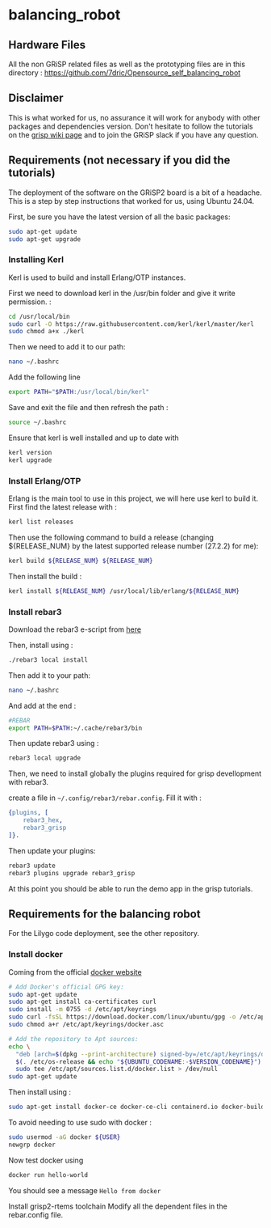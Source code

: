 # balancing_robot

## Hardware Files
All the non GRiSP related files as well as the prototyping files are in this directory : https://github.com/7dric/Opensource_self_balancing_robot

## Disclaimer

This is what worked for us, no assurance it will work for anybody with other packages and dependencies version. Don't hesitate to follow the tutorials on the [grisp wiki page](https://github.com/grisp/grisp/wiki) and to join the GRiSP slack if you have any question.

## Requirements (not necessary if you did the tutorials)

The deployment of the software on the GRiSP2 board is a bit of a headache. This is a step by step instructions that worked for us, using Ubuntu 24.04.

First, be sure you have the latest version of all the basic packages:

```bash
sudo apt-get update
sudo apt-get upgrade
```

### Installing Kerl

Kerl is used to build and install Erlang/OTP instances.

First we need to download kerl in the /usr/bin folder and give it write permission. :

```bash
cd /usr/local/bin
sudo curl -O https://raw.githubusercontent.com/kerl/kerl/master/kerl
sudo chmod a+x ./kerl
```

Then we need to add it to our path: 
```bash
nano ~/.bashrc
```

Add the following line
```bash
export PATH="$PATH:/usr/local/bin/kerl"
```

Save and exit the file and then refresh the path :

```bash
source ~/.bashrc
```

Ensure that kerl is well installed and up to date with 

```bash
kerl version
kerl upgrade
```


### Install Erlang/OTP

Erlang is the main tool to use in this project, we will here use kerl to build it. First find the latest release with :

```bash
kerl list releases
```

Then use the following command to build a release (changing ${RELEASE_NUM} by the latest supported release number (27.2.2) for me):

```bash
kerl build ${RELEASE_NUM} ${RELEASE_NUM}
```

Then install the build :

```bash
kerl install ${RELEASE_NUM} /usr/local/lib/erlang/${RELEASE_NUM}
```

### Install rebar3

Download the rebar3 e-script from [here](https://www.rebar3.org/)

Then, install using :

```bash
./rebar3 local install
```

Then add it to your path:

```bash
nano ~/.bashrc
```

And add at the end :

```bash
#REBAR
export PATH=$PATH:~/.cache/rebar3/bin
```

Then update rebar3 using :

```bash
rebar3 local upgrade
```

Then, we need to install globally the plugins required for grisp devellopment with rebar3.

create a file in `~/.config/rebar3/rebar.config`. Fill it with :

```erlang
{plugins, [
    rebar3_hex,
    rebar3_grisp
]}.
```

Then update your plugins:

```bash
rebar3 update
rebar3 plugins upgrade rebar3_grisp
```

At this point you should be able to run the demo app in the grisp tutorials.

## Requirements for the balancing robot

For the Lilygo code deployment, see the other repository.

### Install docker

Coming from the official [docker website](https://docs.docker.com/engine/install/ubuntu/#install-using-the-repository)

```bash
# Add Docker's official GPG key:
sudo apt-get update
sudo apt-get install ca-certificates curl
sudo install -m 0755 -d /etc/apt/keyrings
sudo curl -fsSL https://download.docker.com/linux/ubuntu/gpg -o /etc/apt/keyrings/docker.asc
sudo chmod a+r /etc/apt/keyrings/docker.asc

# Add the repository to Apt sources:
echo \
  "deb [arch=$(dpkg --print-architecture) signed-by=/etc/apt/keyrings/docker.asc] https://download.docker.com/linux/ubuntu \
  $(. /etc/os-release && echo "${UBUNTU_CODENAME:-$VERSION_CODENAME}") stable" | \
  sudo tee /etc/apt/sources.list.d/docker.list > /dev/null
sudo apt-get update
```

Then install using :

```bash
sudo apt-get install docker-ce docker-ce-cli containerd.io docker-buildx-plugin docker-compose-plugin
```

To avoid needing to use sudo with docker :

```bash
sudo usermod -aG docker ${USER}
newgrp docker
```

Now test docker using

```bash
docker run hello-world
```

You should see a message `Hello from docker`


Install grisp2-rtems toolchain
Modify all the dependent files in the rebar.config file.
